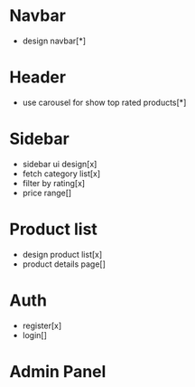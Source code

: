 # Navbar
* design navbar[*]
# Header
* use carousel for show top rated products[*]
# Sidebar
* sidebar ui design[x]
* fetch category list[x]
* filter by rating[x]
* price range[]
# Product list
* design product list[x]
* product details page[]

# Auth
* register[x]
* login[]

# Admin Panel
